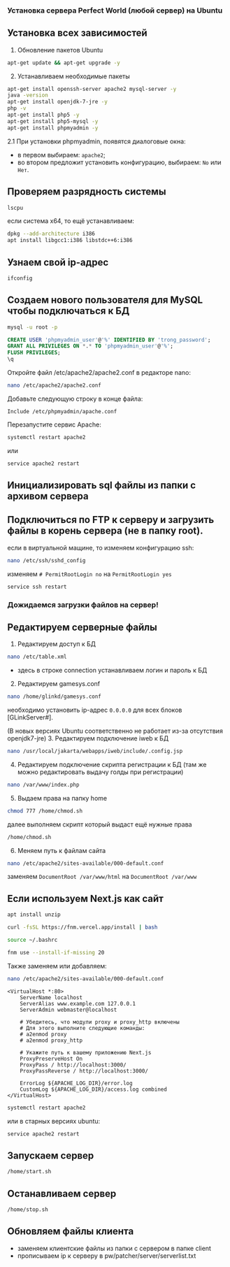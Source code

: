 ### Установка сервера Perfect World (любой сервер) на Ubuntu

## Установка всех зависимостей
1. Обновление пакетов Ubuntu
```bash
apt-get update && apt-get upgrade -y
```

2. Устанавливаем необходимые пакеты
```bash
apt-get install openssh-server apache2 mysql-server -y
java -version
apt-get install openjdk-7-jre -y
php -v
apt-get install php5 -y
apt-get install php5-mysql -y
apt-get install phpmyadmin -y
```

2.1 При установки phpmyadmin, появятся диалоговые окна:
- в первом выбираем: `apache2`;
- во втором предложит установить конфигурацию, выбираем: `No` или `Нет`.


## Проверяем разрядность системы
```bash
lscpu
```

если система x64, то ещё устанавливаем:
```bash
dpkg --add-architecture i386
apt install libgcc1:i386 libstdc++6:i386
```
<!-- ```bash
apt-get install libgcc1
apt-get install libxml2
``` -->

## Узнаем свой ip-адрес
```bash
ifconfig
```

## Создаем нового пользователя для MySQL чтобы подключаться к БД

```bash
mysql -u root -p
```

```sql
CREATE USER 'phpmyadmin_user'@'%' IDENTIFIED BY 'trong_password';
GRANT ALL PRIVILEGES ON *.* TO 'phpmyadmin_user'@'%';
FLUSH PRIVILEGES;
\q
```

Откройте файл /etc/apache2/apache2.conf в редакторе nano:
```bash
nano /etc/apache2/apache2.conf
```

Добавьте следующую строку в конце файла:
```
Include /etc/phpmyadmin/apache.conf
```

Перезапустите сервис Apache:
```bash
systemctl restart apache2
```
или
```bash
service apache2 restart
```

## Инициализировать sql файлы из папки с архивом сервера

## Подключиться по FTP к серверу и загрузить файлы в корень сервера (не в папку root).

если в виртуальной мащине, то изменяем конфигурацию ssh:
```bash
nano /etc/ssh/sshd_config
```
изменяем `# PermitRootLogin no` на `PermitRootLogin yes`

```bash
service ssh restart
```

### Дожидаемся загрузки файлов на сервер!

## Редактируем серверные файлы

1. Редактируем доступ к БД
```bash
nano /etc/table.xml
```
- здесь в строке connection устанавливаем логин и пароль к БД

2. Редактируем gamesys.conf
```bash
nano /home/glinkd/gamesys.conf
```
необходимо установить ip-адрес `0.0.0.0` для всех блоков [GLinkServer#].

(В новых версиях Ubuntu соответственно не работает из-за отсутствия openjdk7-jre)
3. Редактируем подключение iweb к БД
```bash
nano /usr/local/jakarta/webapps/iweb/include/.config.jsp
```

4. Редактируем подключение скрипта регистрации к БД (там же можно редактировать выдачу голды при регистрации)
```bash
nano /var/www/index.php
```

5. Выдаем права на папку home
```bash
chmod 777 /home/chmod.sh
```
далее выполняем скрипт который выдаст ещё нужные права
```bash
/home/chmod.sh
```

6. Меняем путь к файлам сайта
```bash
nano /etc/apache2/sites-available/000-default.conf
```
заменяем `DocumentRoot /var/www/html` на `DocumentRoot /var/www`

## Если используем Next.js как сайт

```bash
apt install unzip
```

```bash
curl -fsSL https://fnm.vercel.app/install | bash
```
```bash
source ~/.bashrc
```
```bash
fnm use --install-if-missing 20
```

Также заменяем или добавляем:
```bash
nano /etc/apache2/sites-available/000-default.conf
```

```
<VirtualHost *:80>
    ServerName localhost
    ServerAlias www.example.com 127.0.0.1
    ServerAdmin webmaster@localhost

    # Убедитесь, что модули proxy и proxy_http включены
    # Для этого выполните следующие команды:
    # a2enmod proxy
    # a2enmod proxy_http

    # Укажите путь к вашему приложению Next.js
    ProxyPreserveHost On
    ProxyPass / http://localhost:3000/
    ProxyPassReverse / http://localhost:3000/

    ErrorLog ${APACHE_LOG_DIR}/error.log
    CustomLog ${APACHE_LOG_DIR}/access.log combined
</VirtualHost>
```
```bash
systemctl restart apache2
```
или в старных версиях ubuntu:
```bash
service apache2 restart
```

## Запускаем сервер
```bash
/home/start.sh
```

## Останавливаем сервер
```bash
/home/stop.sh
```

## Обновляем файлы клиента
- заменяем клиентские файлы из папки с сервером в папке client
- прописываем ip к серверу в pw/patcher/server/serverlist.txt